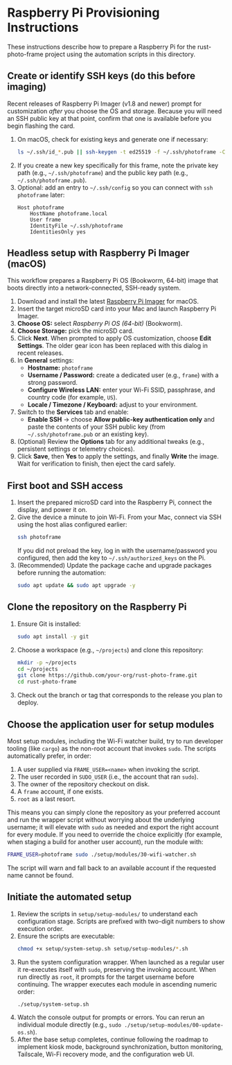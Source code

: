 # Raspberry Pi Provisioning Instructions

These instructions describe how to prepare a Raspberry Pi for the rust-photo-frame project using the automation scripts in this directory.

## Create or identify SSH keys (do this before imaging)
Recent releases of Raspberry Pi Imager (v1.8 and newer) prompt for customization *after* you choose the OS and storage. Because you will need an SSH public key at that point, confirm that one is available before you begin flashing the card.

1. On macOS, check for existing keys and generate one if necessary:
   ```bash
   ls ~/.ssh/id_*.pub || ssh-keygen -t ed25519 -f ~/.ssh/photoframe -C "frame@photoframe.local"
   ```
2. If you create a new key specifically for this frame, note the private key path (e.g., `~/.ssh/photoframe`) and the public key path (e.g., `~/.ssh/photoframe.pub`).
3. Optional: add an entry to `~/.ssh/config` so you can connect with `ssh photoframe` later:
   ```
   Host photoframe
       HostName photoframe.local
       User frame
       IdentityFile ~/.ssh/photoframe
       IdentitiesOnly yes
   ```

## Headless setup with Raspberry Pi Imager (macOS)
This workflow prepares a Raspberry Pi OS (Bookworm, 64-bit) image that boots directly into a network-connected, SSH-ready system.

1. Download and install the latest [Raspberry Pi Imager](https://www.raspberrypi.com/software/) for macOS.
2. Insert the target microSD card into your Mac and launch Raspberry Pi Imager.
3. **Choose OS:** select *Raspberry Pi OS (64-bit)* (Bookworm).
4. **Choose Storage:** pick the microSD card.
5. Click **Next**. When prompted to apply OS customization, choose **Edit Settings**. The older gear icon has been replaced with this dialog in recent releases.
6. In **General** settings:
   - **Hostname:** `photoframe`
   - **Username / Password:** create a dedicated user (e.g., `frame`) with a strong password.
   - **Configure Wireless LAN:** enter your Wi-Fi SSID, passphrase, and country code (for example, `US`).
   - **Locale / Timezone / Keyboard:** adjust to your environment.
7. Switch to the **Services** tab and enable:
   - **Enable SSH** → choose **Allow public-key authentication only** and paste the contents of your SSH public key (from `~/.ssh/photoframe.pub` or an existing key).
8. (Optional) Review the **Options** tab for any additional tweaks (e.g., persistent settings or telemetry choices).
9. Click **Save**, then **Yes** to apply the settings, and finally **Write** the image. Wait for verification to finish, then eject the card safely.

## First boot and SSH access
1. Insert the prepared microSD card into the Raspberry Pi, connect the display, and power it on.
2. Give the device a minute to join Wi-Fi. From your Mac, connect via SSH using the host alias configured earlier:
   ```bash
   ssh photoframe
   ```
   If you did not preload the key, log in with the username/password you configured, then add the key to `~/.ssh/authorized_keys` on the Pi.
3. (Recommended) Update the package cache and upgrade packages before running the automation:
   ```bash
   sudo apt update && sudo apt upgrade -y
   ```

## Clone the repository on the Raspberry Pi
1. Ensure Git is installed:
   ```bash
   sudo apt install -y git
   ```
2. Choose a workspace (e.g., `~/projects`) and clone this repository:
   ```bash
   mkdir -p ~/projects
   cd ~/projects
   git clone https://github.com/your-org/rust-photo-frame.git
   cd rust-photo-frame
   ```
3. Check out the branch or tag that corresponds to the release you plan to deploy.

## Choose the application user for setup modules
Most setup modules, including the Wi-Fi watcher build, try to run developer tooling (like `cargo`) as the non-root account that
invokes `sudo`. The scripts automatically prefer, in order:

1. A user supplied via `FRAME_USER=<name>` when invoking the script.
2. The user recorded in `SUDO_USER` (i.e., the account that ran `sudo`).
3. The owner of the repository checkout on disk.
4. A `frame` account, if one exists.
5. `root` as a last resort.

This means you can simply clone the repository as your preferred account and run the wrapper script without worrying about the
underlying username; it will elevate with `sudo` as needed and export the right account for every module. If you need to
override the choice explicitly (for example, when staging a build for another user account), run the module with:

```bash
FRAME_USER=photoframe sudo ./setup/modules/30-wifi-watcher.sh
```

The script will warn and fall back to an available account if the requested name cannot be found.

## Initiate the automated setup
1. Review the scripts in `setup/setup-modules/` to understand each configuration stage. Scripts are prefixed with two-digit numbers to show execution order.
2. Ensure the scripts are executable:
   ```bash
   chmod +x setup/system-setup.sh setup/setup-modules/*.sh
   ```
3. Run the system configuration wrapper. When launched as a regular user it re-executes itself with `sudo`, preserving the
   invoking account. When run directly as `root`, it prompts for the target username before continuing. The wrapper executes
   each module in ascending numeric order:
   ```bash
   ./setup/system-setup.sh
   ```
4. Watch the console output for prompts or errors. You can rerun an individual module directly (e.g., `sudo ./setup/setup-modules/00-update-os.sh`).
5. After the base setup completes, continue following the roadmap to implement kiosk mode, background synchronization, button monitoring, Tailscale, Wi-Fi recovery mode, and the configuration web UI.
